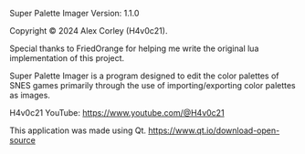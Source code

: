 Super Palette Imager Version: 1.1.0

Copyright © 2024 Alex Corley (H4v0c21).

Special thanks to FriedOrange for helping me write the original lua implementation of this project.

Super Palette Imager is a program designed to edit the color palettes of SNES games primarily through the use of importing/exporting color palettes as images.

H4v0c21 YouTube: https://www.youtube.com/@H4v0c21

This application was made using Qt. https://www.qt.io/download-open-source
